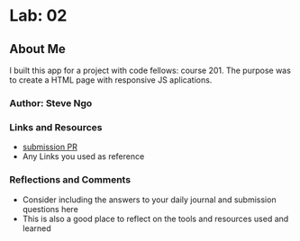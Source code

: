# Lab: 02

## About Me

I built this app for a project with code fellows: course 201. The purpose was to create a HTML page with responsive JS aplications.

### Author: Steve Ngo

### Links and Resources
* [submission PR](http://xyz.com)
* Any Links you used as reference

### Reflections and Comments
* Consider including the answers to your daily journal and submission questions here
* This is also a good place to reflect on the tools and resources used and learned